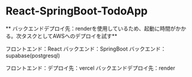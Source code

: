 # React-SpringBoot-TodoApp

** バックエンドデプロイ先：renderを使用しているため、起動に時間がかかる。次タスクとしてAWSへのデプロイを試す**

フロントエンド：React
バックエンド：SpringBoot
バックエンド：supabase(postgresql)

フロントエンド：デプロイ先：vercel
バックエンドデプロイ先：render
